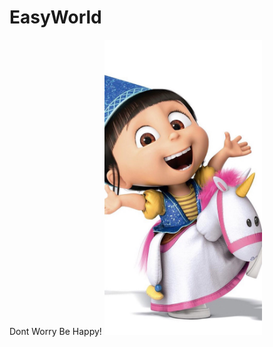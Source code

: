 # EasyWorld
Dont Worry Be Happy!
<img src="https://github.com/suveryeasy/EasyWorld/raw/master/pic/20170616173101_wjdLU.jpg" width="50%" height="50%">
